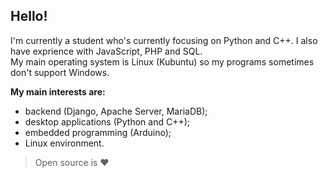 ## Hello!
I'm currently a student who's currently focusing on Python and C++. I also have exprience with JavaScript, PHP and SQL.  
My main operating system is Linux (Kubuntu) so my programs sometimes don't support Windows. 

**My main interests are:**
- backend (Django, Apache Server, MariaDB);
- desktop applications (Python and C++);
- embedded programming (Arduino);
- Linux environment. 

> Open source is ❤️